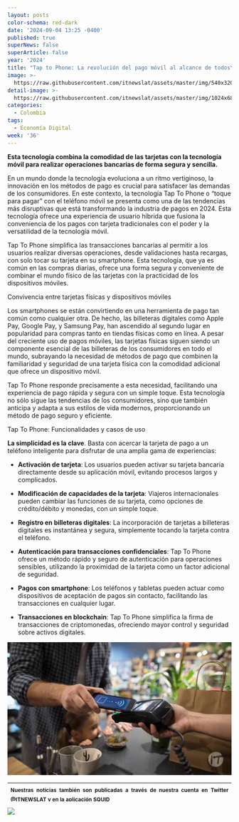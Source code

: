 ```yaml
---
layout: posts
color-schema: red-dark
date: '2024-09-04 13:25 -0400'
published: true
superNews: false
superArticle: false
year: '2024'
title: "Tap to Phone: La revolución del pago móvil al alcance de todos\_"
image: >-
  https://raw.githubusercontent.com/itnewslat/assets/master/img/540x320/Pago-NFC-p.jpg
detail-image: >-
  https://raw.githubusercontent.com/itnewslat/assets/master/img/1024x680/Pago-NFC-g.jpg
categories:
  - Colombia
tags:
  - Economía Digital
week: '36'
---
```

**Esta tecnología combina la comodidad de las tarjetas con la tecnología móvil para realizar operaciones bancarias de forma segura y sencilla.**

En un mundo donde la tecnología evoluciona a un ritmo vertiginoso, la innovación en los métodos de pago es crucial para satisfacer las demandas de los consumidores. En este contexto, la tecnología Tap To Phone o “toque para pagar” con el teléfono móvil se presenta como una de las tendencias más disruptivas que está transformando la industria de pagos en 2024. Esta tecnología ofrece una experiencia de usuario híbrida que fusiona la conveniencia de los pagos con tarjeta tradicionales con el poder y la versatilidad de la tecnología móvil.

Tap To Phone simplifica las transacciones bancarias al permitir a los usuarios realizar diversas operaciones, desde validaciones hasta recargas, con solo tocar su tarjeta en su smartphone. Esta tecnología, que ya es común en las compras diarias, ofrece una forma segura y conveniente de combinar el mundo físico de las tarjetas con la practicidad de los dispositivos móviles. 

Convivencia entre tarjetas físicas y dispositivos móviles

Los smartphones se están convirtiendo en una herramienta de pago tan común como cualquier otra. De hecho, las billeteras digitales como Apple Pay, Google Pay, y Samsung Pay, han ascendido al segundo lugar en popularidad para compras tanto en tiendas físicas como en línea. A pesar del creciente uso de pagos móviles, las tarjetas físicas siguen siendo un componente esencial de las billeteras de los consumidores en todo el mundo, subrayando la necesidad de métodos de pago que combinen la familiaridad y seguridad de una tarjeta física con la comodidad adicional que ofrece un dispositivo móvil.

Tap To Phone responde precisamente a esta necesidad, facilitando una experiencia de pago rápida y segura con un simple toque. Esta tecnología no sólo sigue las tendencias de los consumidores, sino que también anticipa y adapta a sus estilos de vida modernos, proporcionando un método de pago seguro y eficiente.

Tap To Phone: Funcionalidades y casos de uso

**La simplicidad es la clave**. Basta con acercar la tarjeta de pago a un teléfono inteligente para disfrutar de una amplia gama de experiencias:

- **Activación de tarjeta**: Los usuarios pueden activar su tarjeta bancaria directamente desde su aplicación móvil, evitando procesos largos y complicados.
 
- **Modificación de capacidades de la tarjeta**: Viajeros internacionales pueden cambiar las funciones de su tarjeta, como opciones de crédito/débito y monedas, con un simple toque.

- **Registro en billeteras digitales**: La incorporación de tarjetas a billeteras digitales es instantánea y segura, simplemente tocando la tarjeta contra el teléfono.

- **Autenticación para transacciones confidenciales**: Tap To Phone ofrece un método rápido y seguro de autenticación para operaciones sensibles, utilizando la proximidad de la tarjeta como un factor adicional de seguridad.
 
- **Pagos con smartphone**: Los teléfonos y tabletas pueden actuar como dispositivos de aceptación de pagos sin contacto, facilitando las transacciones en cualquier lugar.

- **Transacciones en blockchain**: Tap To Phone simplifica la firma de transacciones de criptomonedas, ofreciendo mayor control y seguridad sobre activos digitales.

![](https://raw.githubusercontent.com/itnewslat/assets/master/img/540x320/Pago-NFC-p.jpg)

<table style="height: 42px;" width="569">
<tbody>
<tr>
<td style="text-align: justify;"><sub><strong>Nuestras noticias también son publicadas a través de nuestra cuenta en Twitter <a href="https://twitter.com/itnewslat?lang=es">@ITNEWSLAT</a> y en la aplicación <a href="https://squidapp.co/en/">SQUID</a></strong></sub></td>
</tr>
</tbody>
</table>

<img src="https://tracker.metricool.com/c3po.jpg?hash=56f88a41e39ab42c063cc51676587a04"/>